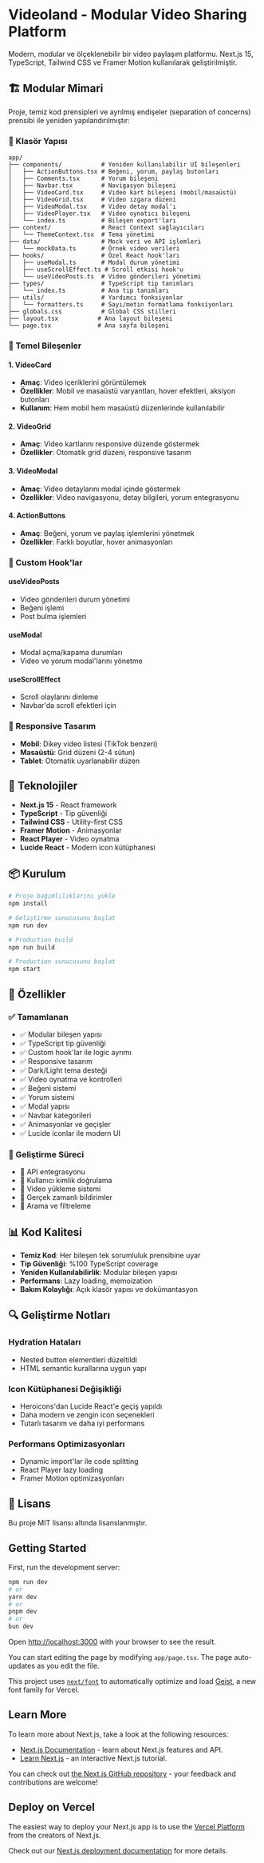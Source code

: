 # Videoland - Modular Video Sharing Platform

Modern, modular ve ölçeklenebilir bir video paylaşım platformu. Next.js 15, TypeScript, Tailwind CSS ve Framer Motion kullanılarak geliştirilmiştir.

## 🏗️ Modular Mimari

Proje, temiz kod prensipleri ve ayrılmış endişeler (separation of concerns) prensibi ile yeniden yapılandırılmıştır:

### 📁 Klasör Yapısı

```
app/
├── components/           # Yeniden kullanılabilir UI bileşenleri
│   ├── ActionButtons.tsx # Beğeni, yorum, paylaş butonları
│   ├── Comments.tsx      # Yorum bileşeni  
│   ├── Navbar.tsx        # Navigasyon bileşeni
│   ├── VideoCard.tsx     # Video kart bileşeni (mobil/masaüstü)
│   ├── VideoGrid.tsx     # Video ızgara düzeni
│   ├── VideoModal.tsx    # Video detay modal'ı
│   ├── VideoPlayer.tsx   # Video oynatıcı bileşeni
│   └── index.ts          # Bileşen export'ları
├── context/              # React Context sağlayıcıları
│   └── ThemeContext.tsx  # Tema yönetimi
├── data/                 # Mock veri ve API işlemleri
│   └── mockData.ts       # Örnek video verileri
├── hooks/                # Özel React hook'ları
│   ├── useModal.ts       # Modal durum yönetimi
│   ├── useScrollEffect.ts # Scroll etkisi hook'u
│   └── useVideoPosts.ts  # Video gönderileri yönetimi
├── types/                # TypeScript tip tanımları
│   └── index.ts          # Ana tip tanımları
├── utils/                # Yardımcı fonksiyonlar
│   └── formatters.ts     # Sayı/metin formatlama fonksiyonları
├── globals.css           # Global CSS stilleri
├── layout.tsx           # Ana layout bileşeni
└── page.tsx             # Ana sayfa bileşeni
```

### 🔧 Temel Bileşenler

#### 1. VideoCard
- **Amaç**: Video içeriklerini görüntülemek
- **Özellikler**: Mobil ve masaüstü varyantları, hover efektleri, aksiyon butonları
- **Kullanım**: Hem mobil hem masaüstü düzenlerinde kullanılabilir

#### 2. VideoGrid
- **Amaç**: Video kartlarını responsive düzende göstermek
- **Özellikler**: Otomatik grid düzeni, responsive tasarım

#### 3. VideoModal
- **Amaç**: Video detaylarını modal içinde göstermek
- **Özellikler**: Video navigasyonu, detay bilgileri, yorum entegrasyonu

#### 4. ActionButtons
- **Amaç**: Beğeni, yorum ve paylaş işlemlerini yönetmek
- **Özellikler**: Farklı boyutlar, hover animasyonları

### 🎯 Custom Hook'lar

#### useVideoPosts
- Video gönderileri durum yönetimi
- Beğeni işlemi
- Post bulma işlemleri

#### useModal
- Modal açma/kapama durumları
- Video ve yorum modal'larını yönetme

#### useScrollEffect
- Scroll olaylarını dinleme
- Navbar'da scroll efektleri için

### 📱 Responsive Tasarım

- **Mobil**: Dikey video listesi (TikTok benzeri)
- **Masaüstü**: Grid düzeni (2-4 sütun)
- **Tablet**: Otomatik uyarlanabilir düzen

## 🚀 Teknolojiler

- **Next.js 15** - React framework
- **TypeScript** - Tip güvenliği
- **Tailwind CSS** - Utility-first CSS
- **Framer Motion** - Animasyonlar
- **React Player** - Video oynatma
- **Lucide React** - Modern icon kütüphanesi

## 📦 Kurulum

```bash
# Proje bağımlılıklarını yükle
npm install

# Geliştirme sunucusunu başlat
npm run dev

# Production build
npm run build

# Production sunucusunu başlat
npm start
```

## 🎨 Özellikler

### ✅ Tamamlanan
- ✅ Modular bileşen yapısı
- ✅ TypeScript tip güvenliği
- ✅ Custom hook'lar ile logic ayrımı
- ✅ Responsive tasarım
- ✅ Dark/Light tema desteği
- ✅ Video oynatma ve kontrolleri
- ✅ Beğeni sistemi
- ✅ Yorum sistemi
- ✅ Modal yapısı
- ✅ Navbar kategorileri
- ✅ Animasyonlar ve geçişler
- ✅ Lucide iconlar ile modern UI

### 🔄 Geliştirme Süreci
- 🔄 API entegrasyonu
- 🔄 Kullanıcı kimlik doğrulama
- 🔄 Video yükleme sistemi
- 🔄 Gerçek zamanlı bildirimler
- 🔄 Arama ve filtreleme

## 📊 Kod Kalitesi

- **Temiz Kod**: Her bileşen tek sorumluluk prensibine uyar
- **Tip Güvenliği**: %100 TypeScript coverage
- **Yeniden Kullanılabilirlik**: Modular bileşen yapısı
- **Performans**: Lazy loading, memoization
- **Bakım Kolaylığı**: Açık klasör yapısı ve dokümantasyon

## 🔍 Geliştirme Notları

### Hydration Hataları
- Nested button elementleri düzeltildi
- HTML semantic kurallarına uygun yapı

### Icon Kütüphanesi Değişikliği
- Heroicons'dan Lucide React'e geçiş yapıldı
- Daha modern ve zengin icon seçenekleri
- Tutarlı tasarım ve daha iyi performans

### Performans Optimizasyonları
- Dynamic import'lar ile code splitting
- React Player lazy loading
- Framer Motion optimizasyonları

## 📄 Lisans

Bu proje MIT lisansı altında lisanslanmıştır.

## Getting Started

First, run the development server:

```bash
npm run dev
# or
yarn dev
# or
pnpm dev
# or
bun dev
```

Open [http://localhost:3000](http://localhost:3000) with your browser to see the result.

You can start editing the page by modifying `app/page.tsx`. The page auto-updates as you edit the file.

This project uses [`next/font`](https://nextjs.org/docs/app/building-your-application/optimizing/fonts) to automatically optimize and load [Geist](https://vercel.com/font), a new font family for Vercel.

## Learn More

To learn more about Next.js, take a look at the following resources:

- [Next.js Documentation](https://nextjs.org/docs) - learn about Next.js features and API.
- [Learn Next.js](https://nextjs.org/learn) - an interactive Next.js tutorial.

You can check out [the Next.js GitHub repository](https://github.com/vercel/next.js) - your feedback and contributions are welcome!

## Deploy on Vercel

The easiest way to deploy your Next.js app is to use the [Vercel Platform](https://vercel.com/new?utm_medium=default-template&filter=next.js&utm_source=create-next-app&utm_campaign=create-next-app-readme) from the creators of Next.js.

Check out our [Next.js deployment documentation](https://nextjs.org/docs/app/building-your-application/deploying) for more details.
